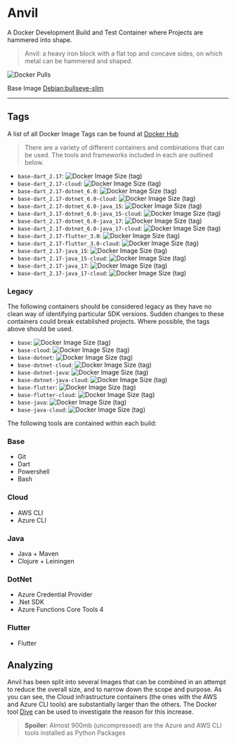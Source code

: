 # Anvil

A Docker Development Build and Test Container where Projects are hammered into shape.

> Anvil: a heavy iron block with a flat top and concave sides, on which metal can be hammered and shaped.

![Docker Pulls](https://img.shields.io/docker/pulls/axrs/anvil?style=for-the-badge)

Base Image [Debian:bullseye-slim](https://hub.docker.com/_/debian)

***

## Tags

A list of all Docker Image Tags can be found at [Docker Hub](https://hub.docker.com/repository/docker/axrs/anvil/tags?page=1\&ordering=-name)

> There are a variety of different containers and combinations that can be used. The tools and frameworks included in
> each are outlined below.

* `base-dart_2.17`: ![Docker Image Size (tag)](https://img.shields.io/docker/image-size/axrs/anvil/base-dart_2.17)
* `base-dart_2.17-cloud`: ![Docker Image Size (tag)](https://img.shields.io/docker/image-size/axrs/anvil/base-dart_2.17-cloud)
* `base-dart_2.17-dotnet_6.0`: ![Docker Image Size (tag)](https://img.shields.io/docker/image-size/axrs/anvil/base-dart_2.17-dotnet_6.0)
* `base-dart_2.17-dotnet_6.0-cloud`: ![Docker Image Size (tag)](https://img.shields.io/docker/image-size/axrs/anvil/base-dart_2.17-dotnet_6.0-cloud)
* `base-dart_2.17-dotnet_6.0-java_15`: ![Docker Image Size (tag)](https://img.shields.io/docker/image-size/axrs/anvil/base-dart_2.17-dotnet_6.0-java_15)
* `base-dart_2.17-dotnet_6.0-java_15-cloud`: ![Docker Image Size (tag)](https://img.shields.io/docker/image-size/axrs/anvil/base-dart_2.17-dotnet_6.0-java_15-cloud)
* `base-dart_2.17-dotnet_6.0-java_17`: ![Docker Image Size (tag)](https://img.shields.io/docker/image-size/axrs/anvil/base-dart_2.17-dotnet_6.0-java_17)
* `base-dart_2.17-dotnet_6.0-java_17-cloud`: ![Docker Image Size (tag)](https://img.shields.io/docker/image-size/axrs/anvil/base-dart_2.17-dotnet_6.0-java_17-cloud)
* `base-dart_2.17-flutter_3.0`: ![Docker Image Size (tag)](https://img.shields.io/docker/image-size/axrs/anvil/base-dart_2.17-flutter_3.0)
* `base-dart_2.17-flutter_3.0-cloud`: ![Docker Image Size (tag)](https://img.shields.io/docker/image-size/axrs/anvil/base-dart_2.17-flutter_3.0-cloud)
* `base-dart_2.17-java_15`: ![Docker Image Size (tag)](https://img.shields.io/docker/image-size/axrs/anvil/base-dart_2.17-java_15)
* `base-dart_2.17-java_15-cloud`: ![Docker Image Size (tag)](https://img.shields.io/docker/image-size/axrs/anvil/base-dart_2.17-java_15-cloud)
* `base-dart_2.17-java_17`: ![Docker Image Size (tag)](https://img.shields.io/docker/image-size/axrs/anvil/base-dart_2.17-java_17)
* `base-dart_2.17-java_17-cloud`: ![Docker Image Size (tag)](https://img.shields.io/docker/image-size/axrs/anvil/base-dart_2.17-java_17-cloud)

### Legacy

The following containers should be considered legacy as they have no clean way of identifying particular SDK versions.
Sudden changes to these containers could break established projects. Where possible, the tags above should be used.

* `base`: ![Docker Image Size (tag)](https://img.shields.io/docker/image-size/axrs/anvil/base)
* `base-cloud`: ![Docker Image Size (tag)](https://img.shields.io/docker/image-size/axrs/anvil/base-cloud)
* `base-dotnet`: ![Docker Image Size (tag)](https://img.shields.io/docker/image-size/axrs/anvil/base-dotnet)
* `base-dotnet-cloud`: ![Docker Image Size (tag)](https://img.shields.io/docker/image-size/axrs/anvil/base-dotnet-cloud)
* `base-dotnet-java`: ![Docker Image Size (tag)](https://img.shields.io/docker/image-size/axrs/anvil/base-dotnet-java)
* `base-dotnet-java-cloud`: ![Docker Image Size (tag)](https://img.shields.io/docker/image-size/axrs/anvil/base-dotnet-java-cloud)
* `base-flutter`: ![Docker Image Size (tag)](https://img.shields.io/docker/image-size/axrs/anvil/base-flutter)
* `base-flutter-cloud`: ![Docker Image Size (tag)](https://img.shields.io/docker/image-size/axrs/anvil/base-flutter-cloud)
* `base-java`: ![Docker Image Size (tag)](https://img.shields.io/docker/image-size/axrs/anvil/base-java)
* `base-java-cloud`: ![Docker Image Size (tag)](https://img.shields.io/docker/image-size/axrs/anvil/base-java-cloud)

The following tools are contained within each build:

### Base

* Git
* Dart
* Powershell
* Bash

### Cloud

* AWS CLI
* Azure CLI

### Java

* Java + Maven
* Clojure + Leiningen

### DotNet

* Azure Credential Provider
* .Net SDK
* Azure Functions Core Tools 4

### Flutter

* Flutter

## Analyzing

Anvil has been split into several Images that can be combined in an attempt to reduce the overall size, and to narrow
down the scope and purpose. As you can see, the Cloud infrastructure containers (the ones with the AWS and Azure CLI
tools) are substantially larger than the others. The Docker tool [Dive](https://github.com/wagoodman/dive) can be used
to investigate the reason for this increase.

> **Spoiler**: Almost 900mb (uncompressed) are the Azure and AWS CLI tools installed as Python Packages
